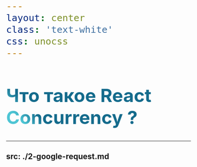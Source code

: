 ```yaml
---
layout: center
class: 'text-white'
css: unocss
---
```


<style>
h1 {
  background-color: #2B90B6;
  background-image: linear-gradient(45deg, #4EC5D4 10%, #146b8c 20%);
  background-size: 100%;
  font-size: 50px;  
  -webkit-background-clip: text;
  -moz-background-clip: text;
  -webkit-text-fill-color: transparent;
  -moz-text-fill-color: transparent;
}

div {
    background-size: 100%;
    font-size: 30px;  
}

</style>

# Что такое React Concurrency ?

---
src: ./2-google-request.md
---
